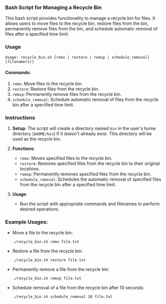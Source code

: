 ### Bash Script for Managing a Recycle Bin

This bash script provides functionality to manage a recycle bin for files. It allows users to move files to the recycle bin, restore files from the bin, permanently remove files from the bin, and schedule automatic removal of files after a specified time limit.

### Usage

```
Usage: recycle_bin.sh [remv | restore | remvp | schedule_removal] [filename(s)]
```

#### Commands:

1. `remv`: Move files to the recycle bin.
2. `restore`: Restore files from the recycle bin.
3. `remvp`: Permanently remove files from the recycle bin.
4. `schedule_removal`: Schedule automatic removal of files from the recycle bin after a specified time limit.

### Instructions

1. **Setup**: The script will create a directory named `bin` in the user's home directory (`$HOME/bin`) if it doesn't already exist. This directory will be used as the recycle bin.

2. **Functions**:
    - `remv`: Moves specified files to the recycle bin.
    - `restore`: Restores specified files from the recycle bin to their original locations.
    - `remvp`: Permanently removes specified files from the recycle bin.
    - `schedule_removal`: Schedules the automatic removal of specified files from the recycle bin after a specified time limit.

3. **Usage**:
    - Run the script with appropriate commands and filenames to perform desired operations.

### Example Usages:

- Move a file to the recycle bin:
  ```
  ./recycle_bin.sh remv file.txt
  ```

- Restore a file from the recycle bin:
  ```
  ./recycle_bin.sh restore file.txt
  ```

- Permanently remove a file from the recycle bin:
  ```
  ./recycle_bin.sh remvp file.txt
  ```

- Schedule removal of a file from the recycle bin after 10 seconds:
  ```
  ./recycle_bin.sh schedule_removal 10 file.txt
  ```


